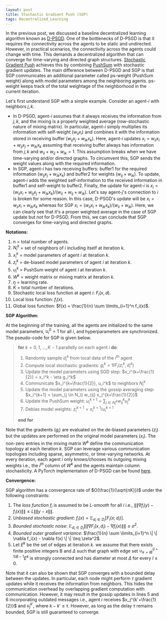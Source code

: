 ```yaml
---
layout: post
title: Stochastic Gradient Push (SGP)
tags: Decentralized_Learning
---
```


In the previous post, we discussed a baseline decentralized learning algorithm known as [D-PSGD](https://arxiv.org/pdf/1705.09056.pdf). One of the bottlenecks of D-PSGD is that it requires the connectivity across the agents to be static and undirected. However, in practical scenarios, the connectivity across the agents could change with time. This demands a decentralized algorithm that can converge for time-varying and directed graph structures. [Stochastic Gradient Push](https://proceedings.mlr.press/v97/assran19a/assran19a.pdf) achieves this by combining [PushSum](https://ieeexplore.ieee.org/document/1238221) with stochastic gradient updates. 
The main difference between D-PSGD and SGP is that SGP communicates an additional parameter called ps-weight (PushSum weight) along with model parameters among the neighboring agents. ps-weight keeps track of the total weightage of the neighborhood in the current iteration. 

Let's first understand SGP with a simple example. Consider an agent-$i$ with neighbors $j,k$. 
- In D-PSGD, agent-$i$ assumes that it always receives the information from $j,k$, and the mixing is a properly weighted average (row-stochastic nature of mixing matrix). In particular, agent-$i$ simply multiplies its information with self-weight ($w_{ii}x_i$) and combines it with the information stored in receiving buffer ($w_{ij}x_j+w_{ik}x_k$). Here, agent-$i$ updates $x_i = w_{ii}x_i+w_{ij}x_j+w_{ik}x_k$ assuming that receiving buffer always has information from $j,k$ and $w_{ii}+w_{ij}+w_{ik}=1$. This assumption breaks when we have time-varying and/or directed graphs. To circumvent this, SGP sends the weight values along with the required information.
- In SGP, agent-$i$ has two receiving buffers: buffer1 for the required information ($w_{ij}x_j+w_{ik}x_k$) and buffer2 for weights ($w_{ij}+w_{ik}$). To update, agent-$i$ adds the weighted self-information to the received information in buffer1 and self-weight to buffer2. Finally, the update for agent-$i$ is $x_i = (w_{ii}x_i+w_{ij}x_j+w_{ik}x_k)/(w_{ii}+w_{ij}+w_{ik})$. 
Let's say agent-$j$'s connection to $i$ is broken for some reason. In this case, D-PSGD's update will be $x_i = w_{ii}x_i+w_{ik}x_k$ whereas for SGP $x_i = (w_{ii}x_i+w_{ik}x_k)/(w_{ii}+w_{ik})$. Here, we can clearly see that it's a proper weighted average in the case of SGP update but not for D-PSGD. From this, we can conclude that SGP converges for time-varying and directed graphs.

**Notations:**

1. $n$ = total number of agents.
2. $N_i^k$ = set of neighbors of $i$ including itself at iteration k.
3. $x_i^k$ = model parameters of agent $i$ at iteration $k$.
4. $z_i^k$ = de-biased model parameters of agent $i$ at iteration $k$.
5. $u_i^k$ = PushSum weight of agent $i$ at iteration $k$.
6. $W^k$ = weight matrix or mixing matrix at iteration $k$.
7. $\eta$ = learning rate.
8. $K$ = total number of iterations.
9. Stochastic local loss function at agent $i$: $F_i(x,d)$.
10. Local loss function: $f_i(x)$.
11. Global loss function: $f(x) = \frac{1}{n} \sum \limits_{i=1}^n f_i(x)$.

**SGP Algorithm:**

At the beginning of the training, all the agents are initialized to the same model parameters, $u_i^0=1$ for all $i$, and hyperparameters are synchronized. The pseudo-code for SGP is given below.

> **for** $k = 0,1,...,K-1$ parallelly on each agent $i$ **do**:  
>  1. Randomly sample $d_i^k$ from local data of the $i^{th}$ agent
>  2. Compute local stochastic gradients: $g_i^k = \nabla F_i(z_i^k, d_i^k)$
>  3. Update the model parameters using SGD step: $x_i^{k+\frac{1}{2}} = x_i^k - \eta g_i^k$
>  4. Communicate $x_i^{k+\frac{1}{2}}, u_i^k$ to neighbors $N_i^k$
>  5. Update the model parameters using the gossip averaging step: $x_i^{k+1} = \sum_{j \in N_i} w_{ij} x_j^{k+\frac{1}{2}}$
>  6. Update the PushSum weight: $u_i^{k+1} = \sum_{j \in N_i^k} w_{ij}^k u_j^{k}$
>  7. Debias model weights: $z_i^{k+1} = x_i^{k+1} / u_i^{k+1}$
>     
> **end for**

Note that the gradients ($g_i$) are evaluated on the de-biased parameters ($z_i$) but the updates are performed on the original model parameters ($x_i$). 
The non-zero entries in the mixing matrix $W^k$ define the communication topology at each iteration $k$. SGP can leverage various communication topologies including sparse, asymmetric, or time-varying networks. At every iteration, each agent $i$ only knows/chooses
its outgoing mixing weights i.e., the $i^{th}$ column of $W^k$ and the agents maintain column stochasticity. 
A PyTorch implementation of D-PSGD can be found [here](https://github.com/aparna-aketi/qgm-sgp).

**Convergence:**

SGP algorithm has a convergence rate of $O(\frac{1}{\sqrt{nK}})$ under the following constraints:

1. The *loss function $f_i$* is assumed to be *L-smooth* for all $i$ i.e., $\| \| \nabla f_i(y)-f_i(x) \| \| \leq L \| \| y-x \| \|$.
2. *Unbiased stochastic gradient*: $f_i(x) = \mathbb{E}_{d_i \in D_i}[F_i(x; d_i)]$.
3. *Bounded stochastic noise*: $\mathbb{E}_{d_i \in D_i} \| \|  \nabla F_i(x,d_i) - \nabla f_i(x) \| \| \leq \sigma^2$.
4. *Bounded outer gradient variance*: $\frac{1}{n} \sum \limits_{i=1}^n \| \|  \nabla f_i(x) - \nabla f(x) \| \|  \leq \zeta^2$.
5. Let $E^k$ be the set of edges at iteration $k$. we assume that there exists finite positive integers B and $\Delta$ such that graph with edge set $\cup_{k=lB}^{(l+1)B-1} E^k$ is strongly connected and has diameter at most $\Delta$ for every $l \geq 0$.

Note that it can also be shown that SGP converges with a bounded delay between the updates. In particular, each node might perform $\tau$ gradient updates while it receives the information from neighbors. This hides the communication overhead by overlapping gradient computation with communication. However, it may result in the gossip updates in lines 5 and 6 incorporating outdated messages i.e., agent $i$ receives $x_j^{k'+\frac{1}{2}}$ and $u_j^{k'}$, where $k-k' \leq \tau$. However, as
long as the delay $\tau$ remains bounded, SGP is still guaranteed to converge. 
